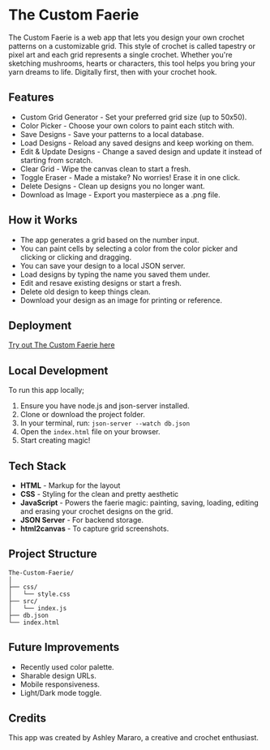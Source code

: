 # The Custom Faerie

The Custom Faerie is a web app that lets you design your own crochet patterns on a customizable grid. This style of crochet is called tapestry or pixel art and each grid represents a single crochet. Whether you're sketching mushrooms, hearts or characters, this tool helps you bring your yarn dreams to life. Digitally first, then with your crochet hook.

## Features

- Custom Grid Generator - Set your preferred grid size (up to 50x50).
- Color Picker - Choose your own colors to paint each stitch with.
- Save Designs - Save your patterns to a local database.
- Load Designs - Reload any saved designs and keep working on them.
- Edit & Update Designs - Change a saved design and update it instead of starting from scratch.
- Clear Grid - Wipe the canvas clean to start a fresh.
- Toggle Eraser - Made a mistake? No worries! Erase it in one click.
- Delete Designs - Clean up designs you no longer want.
- Download as Image - Export you masterpiece as a .png file.

## How it Works

- The app generates a grid based on the number input.
- You can paint cells by selecting a color from the color picker and clicking or clicking and dragging.
- You can save your design to a local JSON server.
- Load designs by typing the name you saved them under.
- Edit and resave existing designs or start a fresh.
- Delete old design to keep things clean.
- Download your design as an image for printing or reference.

## Deployment
[Try out The Custom Faerie here]( https://ashleymararo.github.io/PHASE-1-PROJECT/)

## Local Development

To run this app locally;
1. Ensure you have node.js and json-server installed.
2. Clone or download the project folder.
3. In your terminal, run:
```json-server --watch db.json```
4. Open the `index.html` file on your browser.
5. Start creating magic!

## Tech Stack

- **HTML** - Markup for the layout
- **CSS** - Styling for the clean and pretty aesthetic
- **JavaScript** - Powers the faerie magic: painting, saving, loading, editing and erasing your crochet designs on the grid.
- **JSON Server** - For backend storage.
- **html2canvas** - To capture grid screenshots.

## Project Structure

```
The-Custom-Faerie/
│
├── css/
│   └── style.css
├── src/
│   └── index.js
├── db.json
└── index.html
```

## Future Improvements
- Recently used color palette.
- Sharable design URLs.
- Mobile responsiveness.
- Light/Dark mode toggle.

## Credits
This app was created by Ashley Mararo, a creative and crochet enthusiast.